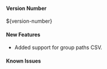 ####  Version Number
${version-number}

#### New Features
- Added support for group paths CSV.

#### Known Issues

